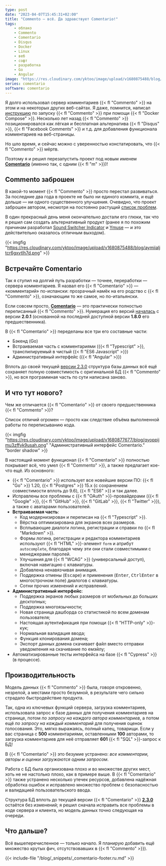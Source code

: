 ```yaml
---
type: post
date: "2023-04-07T15:45:31+02:00"
title: "Commento — всё. Да здравствует Comentario!"
tags:
    - облако
    - Commento
    - Comentario
    - Disqus
    - Docker
    - Linux
    - веб
    - софт
    - разработка
    - Go
    - Angular
image: "https://res.cloudinary.com/yktoo/image/upload/v1680875488/blog/aymiialjtcr6gxvtlh7d.png"
series: comentario
software: comentario
---
```


Я долго использовал сервер комментариев {{< fl "Commento" >}} на этом и на некоторых других веб-сайтах. Я даже, помнится, написал [инструкцию](0350) по запуску {{< fl "Commento" >}} при помощи {{< fl "Docker Compose" >}}. Несколько лет назад {{< fl "Commento" >}} позиционировался как лёгкая и бесплатная альтернатива {{< fl "Disqus" >}}, {{< fl "Facebook Comments" >}} и т.д. для добавления функционала комментариев на веб-страницы.

Но шло время, и сейчас можно с уверенностью констатировать, что {{< fl "Commento" >}} мёртв.

Поэтому я и решил перезапустить проект под новым именем **[Comentario](https://comentario.app/)** (именно так, с одним {{< fl "m" >}})!

<!--more-->

## Commento заброшен

В какой-то момент {{< fl "Commento" >}} просто перестал развиваться. За последние два года в проекте не было ни единого коммита, и ещё дольше — ни одного существенного улучшения. Очевидно, что проект заброшен автором, несмотря на постоянно растущий [список проблем](https://gitlab.com/commento/commento/-/issues).

В один прекрасный день меня окончательно достали его глюки, так что я решил сам создать альтернативный продукт (ранее я по похожим причинам разработал [Sound Switcher Indicator](/software/sound-switcher-indicator) и [Ymuse](/software/ymuse) — и это действительно оказалось отличным выходом).

{{< imgfig "https://res.cloudinary.com/yktoo/image/upload/v1680875488/blog/aymiialjtcr6gxvtlh7d.png" >}}

## Встречайте Comentario

Так я ступил на долгий путь разработки — точнее, переработки — сервера комментариев. Я назвал его {{< fl "Comentario" >}} — «комментарий» по-испански: прозрачный намёк на его родство с {{< fl "Commento" >}}, означающим то же самое, но по-итальянски.

Если совсем просто, **[Comentario](https://comentario.app/)** — это практически полностью переписанный {{< fl "Commento" >}}. Нумерация его версий [началась](https://gitlab.com/comentario/comentario/-/releases) с версии **2.0.1** (основанной на последней доступной версии **1.8.0** его предшественника).

В {{< fl "Comentario" >}} переделаны все три его составные части:

* Бэкенд (Go)
* Встраиваемая часть с комментариями ({{< fl "Typescript" >}}, транспилируемый в чистый {{< fl "ES6 Javascript" >}})
* Административный интерфейс ({{< fl "Angular" >}})

Вплоть до своей текущей [версии 2.3.0](https://gitlab.com/comentario/comentario/-/releases/v2.3.0) структура базы данных всё ещё сохраняет полную совместимость с оригинальной БД {{< fl "Commento" >}}, но вся программная часть по сути написана заново.

## И что тут нового?

Чем же отличается {{< fl "Comentario" >}} от своего предшественника {{< fl "Commento" >}}?

Список отличий огромен — просто как следствие объёма выполненной работы по переписыванию кода.

{{< imgfig "https://res.cloudinary.com/yktoo/image/upload/v1680877677/blog/qyoppijmu3zffyk9usah.png" "Административный интерфейс Comentario." "border shadow" >}}

В настоящий момент функционал {{< fl "Comentario" >}} полностью покрывает всё, что умел {{< fl "Commento" >}}, а также предлагает кое-что ещё. Из основного:

* {{< fl "Comentario" >}} использует все новейшие версии ПО: {{< fl "Go" >}} 1.20, {{< fl "Postgres" >}} 15.x (с сохранением совместимости вплоть до 9.6), {{< fl "ES6" >}} и так далее.
* Исправлены все проблемы с {{< fl "OAuth" >}}-провайдерами ({{< fl "Google" >}}, {{< fl "GitHub" >}}, {{< fl "GitLab" >}}, {{< fl "Twitter" >}}), а также с аватарами пользователей.
* **Встраиваемая часть**:
    * Код модернизирован и переписан на {{< fl "Typescript" >}}.
    * Вёрстка оптимизирована для экранов всех размеров.
    * Всплывающие диалоги логина, регистрации и справки по {{< fl "Markdown" >}}.
    * Формы логина, регистрации и редактора комментариев используют {{< fl "HTML" >}}-элемент `form` и атрибут `autocomplete`, благодаря чему эти они стали совместимыми с менеджерами паролей.
    * Улучшения для {{< fl "WCAG" >}} (универсальный доступ), включая навигацию с клавиатуры.
    * Добавлена ненавязчивая анимация.
    * Поддержка отмены (<kbd>Escape</kbd>) и применения (<kbd>Enter</kbd>, <kbd>Ctrl</kbd><kbd>Enter</kbd> в многострочном поле) диалогов с клавиатуры.
    * Сотни прочих изменений и исправлений.
* **Административный интерфейс**:
    * Поддержка экранов любых размеров от мобильных до больших десктопных;
    * Поддержка многоязычности;
    * Новая страница дашборда со статистикой по всем доменам пользователя;
    * Настоящая аутентификация при помощи {{< fl "HTTP-only" >}}-кук;
    * Нормальная валидация ввода;
    * Функция клонирования домена;
    * Экспорт данных домена скачивает файл вместо отправки уведомления на скачивание по емэйлу;
* Автоматизированные тесты интерфейса на базе {{< fl "Cypress" >}} (в процессе).

## Производительность

Модель данных {{< fl "Commento" >}} была, говоря откровенно, незрелой, а местами просто безумной, в результате чего сильно страдало быстродействие продукта.

Так, одна из ключевых функций сервера, загрузка комментариев, использовала запрос к базе данных для получения комментариев на странице, потом *по запросу на каждого автора комментариев*, а потом ещё *по запросу на каждый комментарий* для получения оценок голосования. Это, мягко выражаясь, полный капец, товарищи. Если у вас страница с **500** комментариями, оставленными **100** авторами, то загрузка комментариев для неё отправляет **601** {{< fl "SQL" >}}-запрос к БД!

В {{< fl "Comentario" >}} это безумие устранено: *все комментарии, авторы и оценки загружаются одним запросом*.

Работа с БД была организована плохо и во множестве других мест, хоть не не настолько плохо, как в примере выше. В {{< fl "Comentario" >}} также устранено несколько утечек ресурсов, добавлена надёжная обработка ошибок и исправлено множество проблем с безопасностью и валидацией пользовательского ввода.

Структура БД вплоть до текущей версии {{< fl "Comentario" >}} [**2.3.0**](https://gitlab.com/comentario/comentario/-/releases/v2.3.0) остаётся без изменений; я решил сначала исправить все проблемы в коде сервера и клиента, но модель данных точно следующая на очереди.

## Что дальше?

Всё вышеперечисленное — только начало. Я планирую добавить ещё множество крутых фич, отсутствовавших в {{< fl "Commento" >}}).

{{< include-file "/blog/_snippets/_comentario-footer.ru.md" >}}
